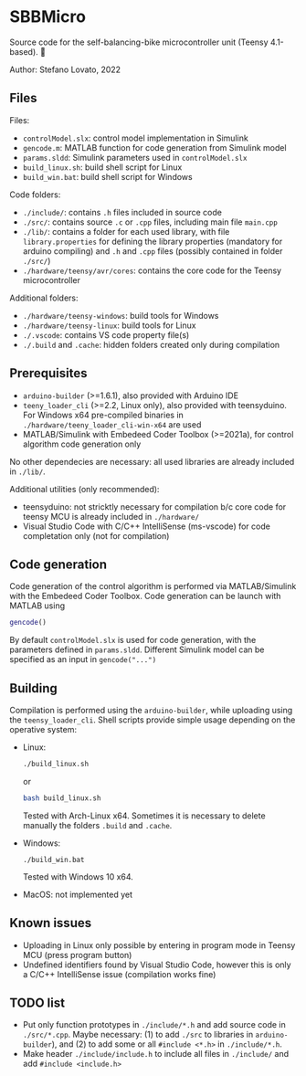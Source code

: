 # SBBMicro

Source code for the self-balancing-bike microcontroller unit (Teensy 4.1-based). 🚀️

Author: Stefano Lovato, 2022

## Files

Files:

* `controlModel.slx`: control model implementation in Simulink
* `gencode.m`: MATLAB function for code generation from Simulink model
* `params.sldd`: Simulink parameters used in `controlModel.slx`
* `build_linux.sh`: build shell script for Linux
* `build_win.bat`: build shell script for Windows

Code folders:

* `./include/`: contains `.h` files included in source code
* `./src/`: contains source `.c` or `.cpp` files, including main file `main.cpp`
* `./lib/`: contains a folder for each used library, with file `library.properties` for defining the library properties (mandatory for arduino compiling) and `.h` and `.cpp` files (possibly contained in folder `./src/`)
* `./hardware/teensy/avr/cores`: contains the core code for the Teensy microcontroller

Additional folders:

* `./hardware/teensy-windows`: build tools for Windows
* `./hardware/teensy-linux`: build tools for Linux
* `./.vscode`: contains VS code property file(s)
* `./.build` and `.cache`: hidden folders created only during compilation

## Prerequisites

* `arduino-builder` (>=1.6.1), also provided with Arduino IDE
* `teeny_loader_cli` (>=2.2, Linux only), also provided with teensyduino. For Windows x64 pre-compiled binaries in `./hardware/teeny_loader_cli-win-x64` are used
* MATLAB/Simulink with Embedeed Coder Toolbox (>=2021a), for control algorithm code generation only

No other dependecies are necessary: all used libraries are already included in `./lib/`.

Additional utilities (only recommended):

* teensyduino: not stricktly necessary for compilation b/c core code for teensy MCU is already included in `./hardware/`
* Visual Studio Code with C/C++ IntelliSense (ms-vscode) for code completation only (not for compilation)

## Code generation

Code generation of the control algorithm is performed via MATLAB/Simulink with the Embedeed Coder Toolbox. Code generation can be launch with MATLAB using

```MATLAB
gencode()
```

By default `controlModel.slx` is used for code generation, with the parameters defined in `params.sldd`. Different Simulink model can be specified as an input in `gencode("...")`

## Building

Compilation is performed using the `arduino-builder`, while uploading using the `teensy_loader_cli`. Shell scripts provide simple usage depending on the operative system:

* Linux:

  ```bash
  ./build_linux.sh
  ```

  or

  ```bash
  bash build_linux.sh
  ```

  Tested with Arch-Linux x64. Sometimes it is necessary to delete manually the folders `.build` and `.cache`.
* Windows: 

  ```batch
  ./build_win.bat
  ```

  Tested with Windows 10 x64.
* MacOS: not implemented yet

## Known issues

* Uploading in Linux only possible by entering in program mode in Teensy MCU (press program button)
* Undefined identifiers found by Visual Studio Code, however this is only a C/C++ IntelliSense issue (compilation works fine)

## TODO list

* Put only function prototypes in `./include/*.h` and add source code in `./src/*.cpp`. Maybe necessary: (1) to add `./src` to libraries in `arduino-builder`), and (2) to add some or all `#include <*.h>` in `./include/*.h`.
* Make header `./include/include.h` to include all files in `./include/` and add `#include <include.h>`